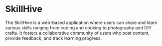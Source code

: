 # SkillHive
The SkillHive is a web-based application where users can share and learn various  skills ranging from coding and cooking to photography and DIY crafts. It fosters a collaborative  community of users who post content, provide feedback, and track learning progress.
